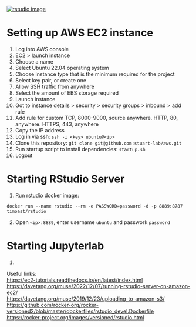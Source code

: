 [![rstudio image](https://github.com/stuart-lab/aws/actions/workflows/docker-image.yml/badge.svg)](https://github.com/stuart-lab/aws/actions/workflows/docker-image.yml)

# Setting up AWS EC2 instance

1. Log into AWS console
2. EC2 > launch instance
3. Choose a name
4. Select Ubuntu 22.04 operating system
5. Choose instance type that is the minimum required for the project
6. Select key pair, or create one
7. Allow SSH traffic from anywhere
8. Select the amount of EBS storage required
9. Launch instance
10. Got to instance details > security > security groups > inbound > add rule
11. Add rule for custom TCP, 8000-9000, source anywhere. HTTP, 80, anywhere. HTTPS, 443, anywhere
12. Copy the IP address
13. Log in via ssh: `ssh -i <key> ubuntu@<ip>`
14. Clone this repository: `git clone git@github.com:stuart-lab/aws.git`
15. Run startup script to install dependencies: `startup.sh`
16. Logout

# Starting RStudio Server

1. Run rstudio docker image:

```
docker run --name rstudio --rm -e PASSWORD=password -d -p 8889:8787 timoast/rstudio
```

2. Open `<ip>:8889`, enter username `ubuntu` and passwork `password`

# Starting Jupyterlab

1. 

Useful links:  
https://ec2-tutorials.readthedocs.io/en/latest/index.html  
https://davetang.org/muse/2022/12/07/running-rstudio-server-on-amazon-ec2/  
https://davetang.org/muse/2019/12/23/uploading-to-amazon-s3/  
https://github.com/rocker-org/rocker-versioned2/blob/master/dockerfiles/rstudio_devel.Dockerfile  
https://rocker-project.org/images/versioned/rstudio.html  

